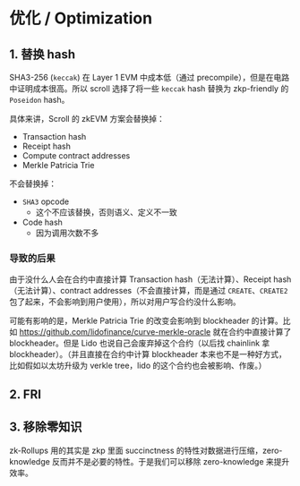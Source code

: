 # 优化 / Optimization

## 1. 替换 hash

SHA3-256 (`keccak`) 在 Layer 1 EVM 中成本低（通过 precompile），但是在电路中证明成本很高。所以 scroll 选择了将一些 `keccak` hash 替换为 zkp-friendly 的 `Poseidon` hash。

具体来讲，Scroll 的 zkEVM 方案会替换掉：

+ Transaction hash
+ Receipt hash
+ Compute contract addresses
+ Merkle Patricia Trie

不会替换掉：

+ `SHA3` opcode
    * 这个不应该替换，否则语义、定义不一致
+ Code hash
    * 因为调用次数不多

### 导致的后果

由于没什么人会在合约中直接计算 Transaction hash（无法计算）、Receipt hash（无法计算）、contract addresses（不会直接计算，而是通过 `CREATE`、`CREATE2` 包了起来，不会影响到用户使用），所以对用户写合约没什么影响。

可能有影响的是，Merkle Patricia Trie 的改变会影响到 blockheader 的计算。比如 https://github.com/lidofinance/curve-merkle-oracle 就在合约中直接计算了 blockheader。但是 Lido 也说自己会废弃掉这个合约（以后找 chainlink 拿 blockheader）。（并且直接在合约中计算 blockheader 本来也不是一种好方式，比如假如以太坊升级为 verkle tree，lido 的这个合约也会被影响、作废。）

## 2. FRI

## 3. 移除零知识

zk-Rollups 用的其实是 zkp 里面 succinctness 的特性对数据进行压缩，zero-knowledge 反而并不是必要的特性。于是我们可以移除 zero-knowledge 来提升效率。
